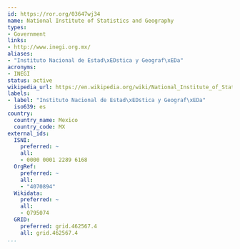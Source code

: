 ```yaml
---
id: https://ror.org/03647wj34
name: National Institute of Statistics and Geography
types:
- Government
links:
- http://www.inegi.org.mx/
aliases:
- "Instituto Nacional de Estad\xEDstica y Geograf\xEDa"
acronyms:
- INEGI
status: active
wikipedia_url: https://en.wikipedia.org/wiki/National_Institute_of_Statistics_and_Geography_(Mexico)
labels:
- label: "Instituto Nacional de Estad\xEDstica y Geograf\xEDa"
  iso639: es
country:
  country_name: Mexico
  country_code: MX
external_ids:
  ISNI:
    preferred: ~
    all:
    - 0000 0001 2289 6168
  OrgRef:
    preferred: ~
    all:
    - "4070894"
  Wikidata:
    preferred: ~
    all:
    - Q795074
  GRID:
    preferred: grid.462567.4
    all: grid.462567.4
...
```

